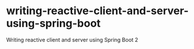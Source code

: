 # writing-reactive-client-and-server-using-spring-boot
Writing reactive client and server using Spring Boot 2

